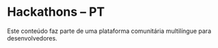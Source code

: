 # Hackathons – PT

Este conteúdo faz parte de uma plataforma comunitária multilíngue para desenvolvedores.